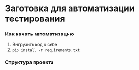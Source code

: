 # Заготовка для автоматизации тестирования

### Как начать автоматизацию
1. Выгрузить код к себе
2. `pip install -r requirements.txt`

### Структура проекта